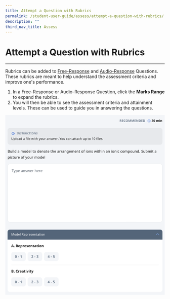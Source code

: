 ```yaml
---
title: Attempt a Question with Rubrics
permalink: /student-user-guide/assess/attempt-a-question-with-rubrics/
description: ""
third_nav_title: Assess
---
```

<h1 id="attempt-a-question-with-rubrics">Attempt a Question with Rubrics</h1>
<hr>
<p>Rubrics can be added to <a target="_blank" href="/student-user-guide/assess/attempt-a-free-response-question/">Free-Response</a> and <a target="_blank" href="/student-user-guide/assess/attempt-an-audio-response-question/">Audio-Response</a> Questions. These rubrics are meant to help understand the assessment criteria and improve one's performance.</p>
<ol>
<li>In a Free-Response or Audio-Response Question, click the <strong>Marks Range</strong> to expand the rubrics.</li>
<li>You will then be able to see the assessment criteria and attainment levels. These can be used to guide you in answering the questions.</li>
</ol>
<img src="/images/1Student/As-Rubrics.png">